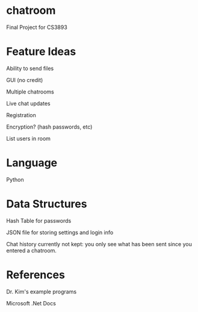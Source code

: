 # chatroom
Final Project for CS3893

# Feature Ideas
Ability to send files

GUI (no credit)

Multiple chatrooms

Live chat updates

Registration

Encryption? (hash passwords, etc)

List users in room

# Language

Python

# Data Structures

Hash Table for passwords

JSON file for storing settings and login info

Chat history currently not kept: you only see what has been sent since you entered a chatroom.

# References

Dr. Kim's example programs

Microsoft .Net Docs
